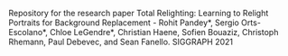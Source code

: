 Repository for the research paper Total Relighting: Learning to Relight Portraits for Background Replacement - Rohit Pandey*, Sergio Orts-Escolano*, Chloe LeGendre*, Christian Haene, Sofien Bouaziz, Christoph Rhemann, Paul Debevec, and Sean Fanello. SIGGRAPH 2021

